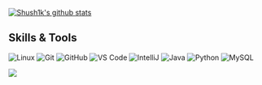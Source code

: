 [![Shush1k's github stats](https://github-readme-stats.vercel.app/api?username=shush1k&show_icons=true&theme=tokyonight)](https://github.com/Shush1k)

## Skills & Tools

![Linux](https://img.shields.io/badge/Linux-black?style=flat-square&logo=linux)
![Git](https://img.shields.io/badge/-Git-black?style=flat-square&logo=git)
![GitHub](https://img.shields.io/badge/-GitHub-181717?style=flat-square&logo=github)
![VS Code](https://img.shields.io/badge/-VS%20Code-007ACC?style=flat-square&logo=visual-studio-code)
![IntelliJ](https://img.shields.io/badge/-IntelliJ%20IDEA-black?style=flat-square&logo=jetbrains)
![Java](https://img.shields.io/badge/Java-orange?style=flat-square&logo=java)
![Python](https://img.shields.io/badge/-Python-black?style=flat-square&logo=Python)
![MySQL](https://img.shields.io/badge/-MySQL-black?style=flat-square&logo=mysql)

<img src="https://github-readme-stats.vercel.app/api/top-langs/?username=Shush1k&layout=compact&count_private=true&theme=tokyonight" />
